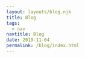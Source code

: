 ```yaml
---
layout: layouts/blog.njk
title: Blog
tags:
  - nav
navtitle: Blog
date: 2019-11-04
permalink: /blog/index.html
---
```

